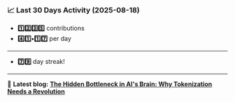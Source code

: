<!--START_STATS-->
### 📈 Last 30 Days Activity (2025-08-18)  
- **1️⃣2️⃣3️⃣5️⃣** contributions  
- **4️⃣1️⃣•1️⃣7️⃣** per day
---
- **7️⃣9️⃣** day streak!
---
📝 **Latest blog:** [**The Hidden Bottleneck in AI's Brain: Why Tokenization Needs a Revolution**](https://andriak.com/blog/tokenization-revolution)
<!--END_STATS-->
